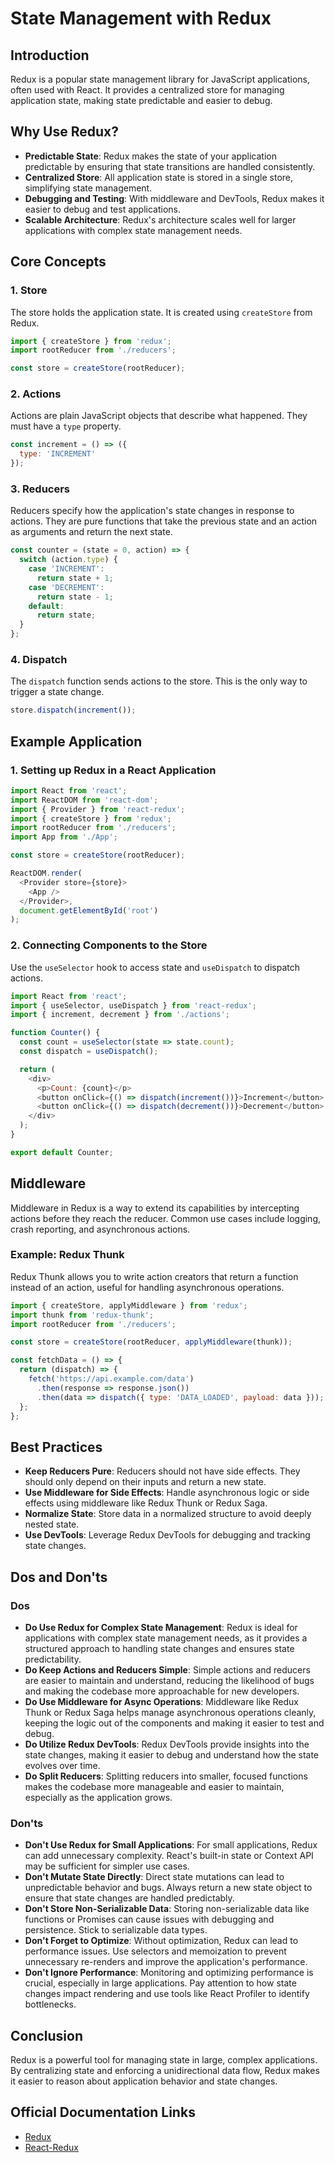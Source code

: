 # State Management with Redux

## Introduction

Redux is a popular state management library for JavaScript applications, often used with React. It provides a centralized store for managing application state, making state predictable and easier to debug.

## Why Use Redux?

- **Predictable State**: Redux makes the state of your application predictable by ensuring that state transitions are handled consistently.
- **Centralized Store**: All application state is stored in a single store, simplifying state management.
- **Debugging and Testing**: With middleware and DevTools, Redux makes it easier to debug and test applications.
- **Scalable Architecture**: Redux's architecture scales well for larger applications with complex state management needs.

## Core Concepts

### 1. Store

The store holds the application state. It is created using `createStore` from Redux.

```javascript
import { createStore } from 'redux';
import rootReducer from './reducers';

const store = createStore(rootReducer);
```

### 2. Actions

Actions are plain JavaScript objects that describe what happened. They must have a `type` property.

```javascript
const increment = () => ({
  type: 'INCREMENT'
});
```

### 3. Reducers

Reducers specify how the application's state changes in response to actions. They are pure functions that take the previous state and an action as arguments and return the next state.

```javascript
const counter = (state = 0, action) => {
  switch (action.type) {
    case 'INCREMENT':
      return state + 1;
    case 'DECREMENT':
      return state - 1;
    default:
      return state;
  }
};
```

### 4. Dispatch

The `dispatch` function sends actions to the store. This is the only way to trigger a state change.

```javascript
store.dispatch(increment());
```

## Example Application

### 1. Setting up Redux in a React Application

```javascript
import React from 'react';
import ReactDOM from 'react-dom';
import { Provider } from 'react-redux';
import { createStore } from 'redux';
import rootReducer from './reducers';
import App from './App';

const store = createStore(rootReducer);

ReactDOM.render(
  <Provider store={store}>
    <App />
  </Provider>,
  document.getElementById('root')
);
```

### 2. Connecting Components to the Store

Use the `useSelector` hook to access state and `useDispatch` to dispatch actions.

```javascript
import React from 'react';
import { useSelector, useDispatch } from 'react-redux';
import { increment, decrement } from './actions';

function Counter() {
  const count = useSelector(state => state.count);
  const dispatch = useDispatch();

  return (
    <div>
      <p>Count: {count}</p>
      <button onClick={() => dispatch(increment())}>Increment</button>
      <button onClick={() => dispatch(decrement())}>Decrement</button>
    </div>
  );
}

export default Counter;
```

## Middleware

Middleware in Redux is a way to extend its capabilities by intercepting actions before they reach the reducer. Common use cases include logging, crash reporting, and asynchronous actions.

### Example: Redux Thunk

Redux Thunk allows you to write action creators that return a function instead of an action, useful for handling asynchronous operations.

```javascript
import { createStore, applyMiddleware } from 'redux';
import thunk from 'redux-thunk';
import rootReducer from './reducers';

const store = createStore(rootReducer, applyMiddleware(thunk));

const fetchData = () => {
  return (dispatch) => {
    fetch('https://api.example.com/data')
      .then(response => response.json())
      .then(data => dispatch({ type: 'DATA_LOADED', payload: data }));
  };
};
```

## Best Practices

- **Keep Reducers Pure**: Reducers should not have side effects. They should only depend on their inputs and return a new state.
- **Use Middleware for Side Effects**: Handle asynchronous logic or side effects using middleware like Redux Thunk or Redux Saga.
- **Normalize State**: Store data in a normalized structure to avoid deeply nested state.
- **Use DevTools**: Leverage Redux DevTools for debugging and tracking state changes.

## Dos and Don'ts

### Dos

- **Do Use Redux for Complex State Management**: Redux is ideal for applications with complex state management needs, as it provides a structured approach to handling state changes and ensures state predictability.
- **Do Keep Actions and Reducers Simple**: Simple actions and reducers are easier to maintain and understand, reducing the likelihood of bugs and making the codebase more approachable for new developers.
- **Do Use Middleware for Async Operations**: Middleware like Redux Thunk or Redux Saga helps manage asynchronous operations cleanly, keeping the logic out of the components and making it easier to test and debug.
- **Do Utilize Redux DevTools**: Redux DevTools provide insights into the state changes, making it easier to debug and understand how the state evolves over time.
- **Do Split Reducers**: Splitting reducers into smaller, focused functions makes the codebase more manageable and easier to maintain, especially as the application grows.

### Don'ts

- **Don't Use Redux for Small Applications**: For small applications, Redux can add unnecessary complexity. React's built-in state or Context API may be sufficient for simpler use cases.
- **Don't Mutate State Directly**: Direct state mutations can lead to unpredictable behavior and bugs. Always return a new state object to ensure that state changes are handled predictably.
- **Don't Store Non-Serializable Data**: Storing non-serializable data like functions or Promises can cause issues with debugging and persistence. Stick to serializable data types.
- **Don't Forget to Optimize**: Without optimization, Redux can lead to performance issues. Use selectors and memoization to prevent unnecessary re-renders and improve the application's performance.
- **Don't Ignore Performance**: Monitoring and optimizing performance is crucial, especially in large applications. Pay attention to how state changes impact rendering and use tools like React Profiler to identify bottlenecks.

## Conclusion

Redux is a powerful tool for managing state in large, complex applications. By centralizing state and enforcing a unidirectional data flow, Redux makes it easier to reason about application behavior and state changes.

## Official Documentation Links
- [Redux](https://redux.js.org/)
- [React-Redux](https://react-redux.js.org/)

